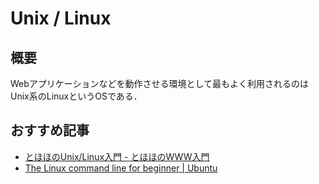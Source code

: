 # Unix / Linux

## 概要

Webアプリケーションなどを動作させる環境として最もよく利用されるのはUnix系のLinuxというOSである．


## おすすめ記事

- [とほほのUnix/Linux入門 - とほほのWWW入門](http://www.tohoho-web.com/wwwunix.htm)
- [The Linux command line for beginner | Ubuntu](https://ubuntu.com/tutorials/command-line-for-beginners#1-overview)

